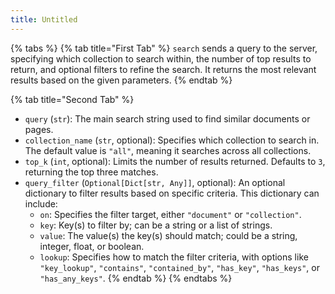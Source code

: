 ```yaml
---
title: Untitled
---
```




{% tabs %}
{% tab title="First Tab" %}
`search` sends a query to the server, specifying which collection to search within, the number of top results to return, and optional filters to refine the search. It returns the most relevant results based on the given parameters.
{% endtab %}

{% tab title="Second Tab" %}


* `query` (`str`): The main search string used to find similar documents or pages.
* `collection_name` (`str`, optional): Specifies which collection to search in. The default value is `"all"`, meaning it searches across all collections.
* `top_k` (`int`, optional): Limits the number of results returned. Defaults to `3`, returning the top three matches.
* `query_filter` (`Optional[Dict[str, Any]]`, optional): An optional dictionary to filter results based on specific criteria. This dictionary can include:
  * `on`: Specifies the filter target, either `"document"` or `"collection"`.
  * `key`: Key(s) to filter by; can be a string or a list of strings.
  * `value`: The value(s) the key(s) should match; could be a string, integer, float, or boolean.
  * `lookup`: Specifies how to match the filter criteria, with options like `"key_lookup"`, `"contains"`, `"contained_by"`, `"has_key"`, `"has_keys"`, or `"has_any_keys"`.
{% endtab %}
{% endtabs %}
